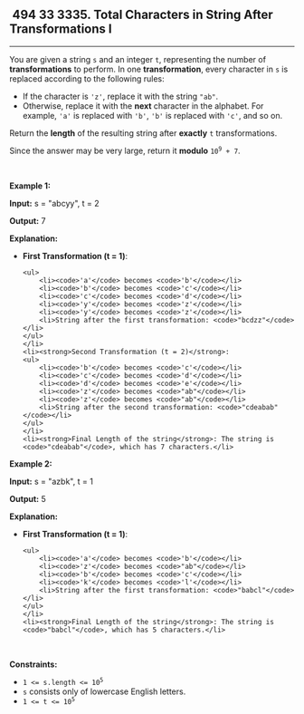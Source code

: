 <h2> 494 33
3335. Total Characters in String After Transformations I</h2><hr><div><p>You are given a string <code>s</code> and an integer <code>t</code>, representing the number of <strong>transformations</strong> to perform. In one <strong>transformation</strong>, every character in <code>s</code> is replaced according to the following rules:</p>

<ul>
	<li>If the character is <code>'z'</code>, replace it with the string <code>"ab"</code>.</li>
	<li>Otherwise, replace it with the <strong>next</strong> character in the alphabet. For example, <code>'a'</code> is replaced with <code>'b'</code>, <code>'b'</code> is replaced with <code>'c'</code>, and so on.</li>
</ul>

<p>Return the <strong>length</strong> of the resulting string after <strong>exactly</strong> <code>t</code> transformations.</p>

<p>Since the answer may be very large, return it <strong>modulo</strong><!-- notionvc: eb142f2b-b818-4064-8be5-e5a36b07557a --> <code>10<sup>9</sup> + 7</code>.</p>

<p>&nbsp;</p>
<p><strong class="example">Example 1:</strong></p>

<div class="example-block">
<p><strong>Input:</strong> <span class="example-io">s = "abcyy", t = 2</span></p>

<p><strong>Output:</strong> <span class="example-io">7</span></p>

<p><strong>Explanation:</strong></p>

<ul>
	<li><strong>First Transformation (t = 1)</strong>:

	<ul>
		<li><code>'a'</code> becomes <code>'b'</code></li>
		<li><code>'b'</code> becomes <code>'c'</code></li>
		<li><code>'c'</code> becomes <code>'d'</code></li>
		<li><code>'y'</code> becomes <code>'z'</code></li>
		<li><code>'y'</code> becomes <code>'z'</code></li>
		<li>String after the first transformation: <code>"bcdzz"</code></li>
	</ul>
	</li>
	<li><strong>Second Transformation (t = 2)</strong>:
	<ul>
		<li><code>'b'</code> becomes <code>'c'</code></li>
		<li><code>'c'</code> becomes <code>'d'</code></li>
		<li><code>'d'</code> becomes <code>'e'</code></li>
		<li><code>'z'</code> becomes <code>"ab"</code></li>
		<li><code>'z'</code> becomes <code>"ab"</code></li>
		<li>String after the second transformation: <code>"cdeabab"</code></li>
	</ul>
	</li>
	<li><strong>Final Length of the string</strong>: The string is <code>"cdeabab"</code>, which has 7 characters.</li>
</ul>
</div>

<p><strong class="example">Example 2:</strong></p>

<div class="example-block">
<p><strong>Input:</strong> <span class="example-io">s = "azbk", t = 1</span></p>

<p><strong>Output:</strong> <span class="example-io">5</span></p>

<p><strong>Explanation:</strong></p>

<ul>
	<li><strong>First Transformation (t = 1)</strong>:

	<ul>
		<li><code>'a'</code> becomes <code>'b'</code></li>
		<li><code>'z'</code> becomes <code>"ab"</code></li>
		<li><code>'b'</code> becomes <code>'c'</code></li>
		<li><code>'k'</code> becomes <code>'l'</code></li>
		<li>String after the first transformation: <code>"babcl"</code></li>
	</ul>
	</li>
	<li><strong>Final Length of the string</strong>: The string is <code>"babcl"</code>, which has 5 characters.</li>
</ul>
</div>

<p>&nbsp;</p>
<p><strong>Constraints:</strong></p>

<ul>
	<li><code>1 &lt;= s.length &lt;= 10<sup>5</sup></code></li>
	<li><code>s</code> consists only of lowercase English letters.</li>
	<li><code>1 &lt;= t &lt;= 10<sup>5</sup></code></li>
</ul>
</div>